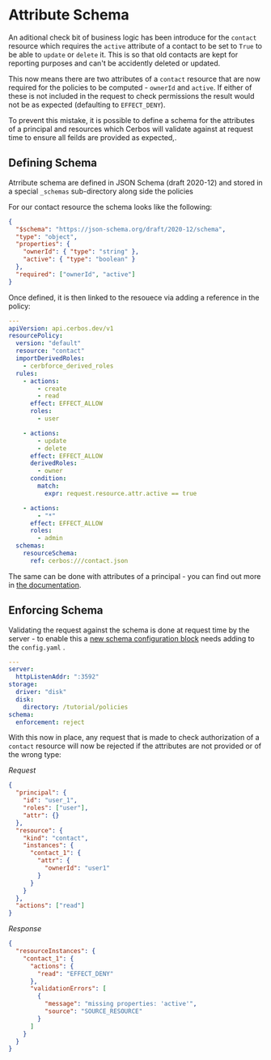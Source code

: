 # Attribute Schema

An aditional check bit of business logic has been introduce for the `contact` resource which requires the `active` attribute of a contact to be set to `True` to be able to `update` or `delete` it. This is so that old contacts are kept for reporting purposes and can't be accidently deleted or updated.

This now means there are two attributes of a `contact` resource that are now required for the policies to be computed - `ownerId` and `active`. If either of these is not included in the request to check permissions the result would not be as expected (defaulting to `EFFECT_DENY`).

To prevent this mistake, it is possible to define a schema for the attributes of a principal and resources which Cerbos will validate against at request time to ensure all feilds are provided as expected,.

## Defining Schema

Atrribute schema are defined in JSON Schema (draft 2020-12) and stored in a special `_schemas` sub-directory along side the policies

For our contact resource the schema looks like the following:

```json
{
  "$schema": "https://json-schema.org/draft/2020-12/schema",
  "type": "object",
  "properties": {
    "ownerId": { "type": "string" },
    "active": { "type": "boolean" }
  },
  "required": ["ownerId", "active"]
}
```

Once defined, it is then linked to the resouece via adding a reference in the policy:

```yaml
---
apiVersion: api.cerbos.dev/v1
resourcePolicy:
  version: "default"
  resource: "contact"
  importDerivedRoles:
    - cerbforce_derived_roles
  rules:
    - actions:
        - create
        - read
      effect: EFFECT_ALLOW
      roles:
        - user

    - actions:
        - update
        - delete
      effect: EFFECT_ALLOW
      derivedRoles:
        - owner
      condition:
        match:
          expr: request.resource.attr.active == true

    - actions:
        - "*"
      effect: EFFECT_ALLOW
      roles:
        - admin
  schemas:
    resourceSchema:
      ref: cerbos:///contact.json
```

The same can be done with attributes of a principal - you can find out more in [the documentation](https://docs.cerbos.dev/cerbos/latest/policies/schemas.html).

## Enforcing Schema

Validating the request against the schema is done at request time by the server - to enable this a [new schema configuration block](https://docs.cerbos.dev/cerbos/latest/configuration/schema.html) needs adding to the `config.yaml` .

```yaml
---
server:
  httpListenAddr: ":3592"
storage:
  driver: "disk"
  disk:
    directory: /tutorial/policies
schema:
  enforcement: reject
```

With this now in place, any request that is made to check authorization of a `contact` resource will now be rejected if the attributes are not provided or of the wrong type:

_Request_
```json
{
  "principal": {
    "id": "user_1",
    "roles": ["user"],
    "attr": {}
  },
  "resource": {
    "kind": "contact",
    "instances": {
      "contact_1": {
        "attr": {
          "ownerId": "user1"
        }
      }
    }
  },
  "actions": ["read"]
}
```

_Response_
```json
{
  "resourceInstances": {
    "contact_1": {
      "actions": {
        "read": "EFFECT_DENY"
      },
      "validationErrors": [
        {
          "message": "missing properties: 'active'",
          "source": "SOURCE_RESOURCE"
        }
      ]
    }
  }
}
```